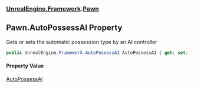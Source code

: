 ### [UnrealEngine.Framework](./UnrealEngine-Framework.md 'UnrealEngine.Framework').[Pawn](./Pawn.md 'UnrealEngine.Framework.Pawn')
## Pawn.AutoPossessAI Property
Gets or sets the automatic possession type by an AI controller  
```csharp
public UnrealEngine.Framework.AutoPossessAI AutoPossessAI { get; set; }
```
#### Property Value
[AutoPossessAI](./AutoPossessAI.md 'UnrealEngine.Framework.AutoPossessAI')  

